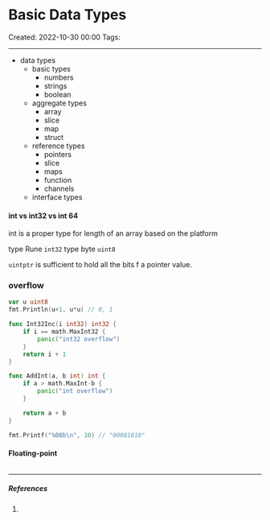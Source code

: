 # Basic Data Types
Created: 2022-10-30 00:00
Tags: 
____
* data types 
	* basic types
		* numbers
		* strings
		* boolean
	* aggregate types
		* array
		* slice
		* map
		* struct
	* reference types 
		* pointers
		* slice
		* maps
		* function
		* channels
	* interface types


#### int vs int32 vs int 64

int is a proper type for length of an array based on the platform

type Rune `int32`
type byte `uint8`

`uintptr` is sufficient to hold all the bits f a pointer value.

### overflow

```go
var u uint8
fmt.Println(u+1, u*u) // 0, 1 
```


``` go
func Int32Inc(i int32) int32 {
	if i == math.MaxInt32 {
		panic("int32 overflow")
	}
	return i + 1
}

func AddInt(a, b int) int {
	if a > math.MaxInt-b {
		panic("int overflow")
	}

	return a + b
}
```


```go
fmt.Printf("%08b\n", 10) // "00001010"
```

#### Floating-point

``` go
```

_____
##### References
1.

